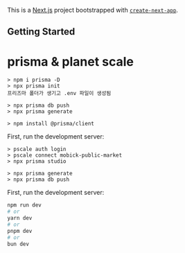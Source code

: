 This is a [Next.js](https://nextjs.org/) project bootstrapped with [`create-next-app`](https://github.com/vercel/next.js/tree/canary/packages/create-next-app).

## Getting Started

# prisma & planet scale

```
> npm i prisma -D
> npx prisma init
프리즈마 폴더가 생기고 .env 파일이 생성됨

> npx prisma db push
> npx prisma generate

> npm install @prisma/client

```

First, run the development server:

```
> pscale auth login
> pscale connect mobick-public-market
> npx prisma studio
```

```
> npx prisma generate
> npx prisma db push
```

First, run the development server:

```bash
npm run dev
# or
yarn dev
# or
pnpm dev
# or
bun dev
```
